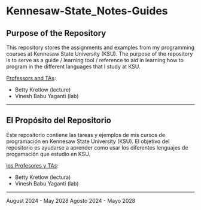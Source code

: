 # Kennesaw-State_Notes-Guides

## Purpose of the Repository
  This repository stores the assignments and examples from my programming courses at Kennesaw State University (KSU).
  The purpose of the repository is to serve as a guide / learning tool / reference to aid in learning how to program in the different languages that I study at KSU.

<ins>Professors and TAs</ins>:
- Betty Kretlow (lecture)
- Vinesh Babu Yaganti (lab)


---


## El Propósito del Repositorio
  Este repositorio contiene las tareas y ejemplos de mis cursos de programación en Kennesaw State University (KSU).
  El objetivo del repositorio es ayudarse a aprender como usar los diferentes lenguajes de progamación que estudio en KSU.

<ins>los Profesores y TAs</ins>:
- Betty Kretlow (lectura)
- Vinesh Babu Yaganti (lab)


---


August 2024 - May 2028
Agosto 2024 - Mayo 2028
